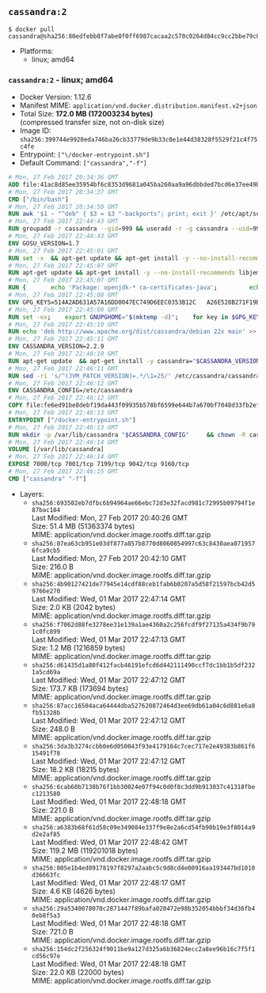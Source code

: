 ## `cassandra:2`

```console
$ docker pull cassandra@sha256:80edfebb8f7abe0f0ff6987cacaa2c570c0264d84cc9cc2bbe79c8a2d6bef599
```

-	Platforms:
	-	linux; amd64

### `cassandra:2` - linux; amd64

-	Docker Version: 1.12.6
-	Manifest MIME: `application/vnd.docker.distribution.manifest.v2+json`
-	Total Size: **172.0 MB (172003234 bytes)**  
	(compressed transfer size, not on-disk size)
-	Image ID: `sha256:399744e9920eda746ba26cb33779de9b33c0e1e44d38328f5529f21c4f75c4fe`
-	Entrypoint: `["\/docker-entrypoint.sh"]`
-	Default Command: `["cassandra","-f"]`

```dockerfile
# Mon, 27 Feb 2017 20:34:36 GMT
ADD file:41ac8d85ee35954bf6c8353d9681a045ba260aa9a96dbbded7bcd6e37ee49bea in / 
# Mon, 27 Feb 2017 20:34:37 GMT
CMD ["/bin/bash"]
# Mon, 27 Feb 2017 20:34:58 GMT
RUN awk '$1 ~ "^deb" { $3 = $3 "-backports"; print; exit }' /etc/apt/sources.list > /etc/apt/sources.list.d/backports.list
# Mon, 27 Feb 2017 22:44:43 GMT
RUN groupadd -r cassandra --gid=999 && useradd -r -g cassandra --uid=999 cassandra
# Mon, 27 Feb 2017 22:44:43 GMT
ENV GOSU_VERSION=1.7
# Mon, 27 Feb 2017 22:45:01 GMT
RUN set -x 	&& apt-get update && apt-get install -y --no-install-recommends ca-certificates wget && rm -rf /var/lib/apt/lists/* 	&& wget -O /usr/local/bin/gosu "https://github.com/tianon/gosu/releases/download/$GOSU_VERSION/gosu-$(dpkg --print-architecture)" 	&& wget -O /usr/local/bin/gosu.asc "https://github.com/tianon/gosu/releases/download/$GOSU_VERSION/gosu-$(dpkg --print-architecture).asc" 	&& export GNUPGHOME="$(mktemp -d)" 	&& gpg --keyserver ha.pool.sks-keyservers.net --recv-keys B42F6819007F00F88E364FD4036A9C25BF357DD4 	&& gpg --batch --verify /usr/local/bin/gosu.asc /usr/local/bin/gosu 	&& rm -r "$GNUPGHOME" /usr/local/bin/gosu.asc 	&& chmod +x /usr/local/bin/gosu 	&& gosu nobody true 	&& apt-get purge -y --auto-remove ca-certificates wget
# Mon, 27 Feb 2017 22:45:07 GMT
RUN apt-get update && apt-get install -y --no-install-recommends libjemalloc1 && rm -rf /var/lib/apt/lists/*
# Mon, 27 Feb 2017 22:45:07 GMT
RUN { 		echo 'Package: openjdk-* ca-certificates-java'; 		echo 'Pin: release n=*-backports'; 		echo 'Pin-Priority: 990'; 	} > /etc/apt/preferences.d/java-backports
# Mon, 27 Feb 2017 22:45:08 GMT
ENV GPG_KEYS=514A2AD631A57A16DD0047EC749D6EEC0353B12C 	A26E528B271F19B9E5D8E19EA278B781FE4B2BDA
# Mon, 27 Feb 2017 22:45:09 GMT
RUN set -ex; 	export GNUPGHOME="$(mktemp -d)"; 	for key in $GPG_KEYS; do 		gpg --keyserver ha.pool.sks-keyservers.net --recv-keys "$key"; 	done; 	gpg --export $GPG_KEYS > /etc/apt/trusted.gpg.d/cassandra.gpg; 	rm -r "$GNUPGHOME"; 	apt-key list
# Mon, 27 Feb 2017 22:45:10 GMT
RUN echo 'deb http://www.apache.org/dist/cassandra/debian 22x main' >> /etc/apt/sources.list.d/cassandra.list
# Mon, 27 Feb 2017 22:45:11 GMT
ENV CASSANDRA_VERSION=2.2.9
# Mon, 27 Feb 2017 22:46:10 GMT
RUN apt-get update 	&& apt-get install -y cassandra="$CASSANDRA_VERSION" 	&& rm -rf /var/lib/apt/lists/*
# Mon, 27 Feb 2017 22:46:11 GMT
RUN sed -ri 's/^(JVM_PATCH_VERSION)=.*/\1=25/' /etc/cassandra/cassandra-env.sh
# Mon, 27 Feb 2017 22:46:12 GMT
ENV CASSANDRA_CONFIG=/etc/cassandra
# Mon, 27 Feb 2017 22:46:12 GMT
COPY file:fe6ed91be8debf19da443f09935b578bf6599e644b7a670bf7048d33fb2efa9e in /docker-entrypoint.sh 
# Mon, 27 Feb 2017 22:46:13 GMT
ENTRYPOINT ["/docker-entrypoint.sh"]
# Mon, 27 Feb 2017 22:46:13 GMT
RUN mkdir -p /var/lib/cassandra "$CASSANDRA_CONFIG" 	&& chown -R cassandra:cassandra /var/lib/cassandra "$CASSANDRA_CONFIG" 	&& chmod 777 /var/lib/cassandra "$CASSANDRA_CONFIG"
# Mon, 27 Feb 2017 22:46:14 GMT
VOLUME [/var/lib/cassandra]
# Mon, 27 Feb 2017 22:46:14 GMT
EXPOSE 7000/tcp 7001/tcp 7199/tcp 9042/tcp 9160/tcp
# Mon, 27 Feb 2017 22:46:15 GMT
CMD ["cassandra" "-f"]
```

-	Layers:
	-	`sha256:693502eb7dfbc6b94964ae66ebc72d3e32facd981c72995b09794f1e87bac184`  
		Last Modified: Mon, 27 Feb 2017 20:40:26 GMT  
		Size: 51.4 MB (51363374 bytes)  
		MIME: application/vnd.docker.image.rootfs.diff.tar.gzip
	-	`sha256:07ea63cb951e03df877a857b8770d8060854997c63c8430aea0719576fca9cb5`  
		Last Modified: Mon, 27 Feb 2017 20:42:10 GMT  
		Size: 216.0 B  
		MIME: application/vnd.docker.image.rootfs.diff.tar.gzip
	-	`sha256:4b90127421de77945e14cdf88ceb1fab6b0207a5d58f21597bcb42d59766e270`  
		Last Modified: Wed, 01 Mar 2017 22:47:14 GMT  
		Size: 2.0 KB (2042 bytes)  
		MIME: application/vnd.docker.image.rootfs.diff.tar.gzip
	-	`sha256:f7062d88fe3278ee31e139a1ae4360a2c256fcdf9f27135a434f9b791c0fc899`  
		Last Modified: Wed, 01 Mar 2017 22:47:13 GMT  
		Size: 1.2 MB (1216859 bytes)  
		MIME: application/vnd.docker.image.rootfs.diff.tar.gzip
	-	`sha256:d61435d1a80f412facb46191efcd6d442111490ccf7dc1bb1b5df2321a5cd69a`  
		Last Modified: Wed, 01 Mar 2017 22:47:12 GMT  
		Size: 173.7 KB (173694 bytes)  
		MIME: application/vnd.docker.image.rootfs.diff.tar.gzip
	-	`sha256:87acc16504aca64444dba527620872464d3ee69db61a04c6d881e6a8fb51328b`  
		Last Modified: Wed, 01 Mar 2017 22:47:12 GMT  
		Size: 248.0 B  
		MIME: application/vnd.docker.image.rootfs.diff.tar.gzip
	-	`sha256:3da3b3274ccbb0e6d050043f93e4179164c7cec717e2e49383b861f615491f78`  
		Last Modified: Wed, 01 Mar 2017 22:47:12 GMT  
		Size: 18.2 KB (18215 bytes)  
		MIME: application/vnd.docker.image.rootfs.diff.tar.gzip
	-	`sha256:6cab60b7138b76f1bb30024e07f94c0d0f8c3dd9b913037c41318fbec1213580`  
		Last Modified: Wed, 01 Mar 2017 22:48:18 GMT  
		Size: 221.0 B  
		MIME: application/vnd.docker.image.rootfs.diff.tar.gzip
	-	`sha256:a6383b68f61d58c09e349084e337f9e8e2a6cd54fb90b19e3f8014a9d2e2af85`  
		Last Modified: Wed, 01 Mar 2017 22:48:42 GMT  
		Size: 119.2 MB (119201018 bytes)  
		MIME: application/vnd.docker.image.rootfs.diff.tar.gzip
	-	`sha256:805e1b4ed89178197f8297a2aabc5c9d8cd4e00916aa193447bd1010d36663fc`  
		Last Modified: Wed, 01 Mar 2017 22:48:17 GMT  
		Size: 4.6 KB (4626 bytes)  
		MIME: application/vnd.docker.image.rootfs.diff.tar.gzip
	-	`sha256:29a5340078070c2871447f89bafa020472e98b352054bbbf34d36fb40eb8f5a3`  
		Last Modified: Wed, 01 Mar 2017 22:48:18 GMT  
		Size: 721.0 B  
		MIME: application/vnd.docker.image.rootfs.diff.tar.gzip
	-	`sha256:154dc2f256324f9011be9a127d325a6b36824ecc2a8ee96b16c7f5f1cd56c97e`  
		Last Modified: Wed, 01 Mar 2017 22:48:18 GMT  
		Size: 22.0 KB (22000 bytes)  
		MIME: application/vnd.docker.image.rootfs.diff.tar.gzip
